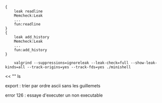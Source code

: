 ```ignoreleak
{
	leak readline
	Memcheck:Leak
	...
	fun:readline
}
{
	leak add_history
	Memcheck:Leak
	...
	fun:add_history
}
```

```shell
	valgrind --suppressions=ignoreleak --leak-check=full --show-leak-kinds=all --track-origins=yes --track-fds=yes ./minishell
```

<< "" ls

export :
	trier par ordre ascii
	sans les guillemets

error 126 : essaye d'executer un non executable
